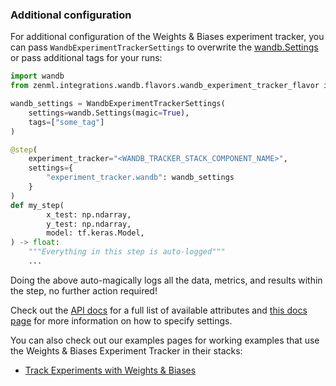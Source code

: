 ### Additional configuration

For additional configuration of the Weights & Biases experiment tracker, you can pass
`WandbExperimentTrackerSettings` to overwrite the [wandb.Settings](https://github.com/wandb/client/blob/master/wandb/sdk/wandb_settings.py#L353) or pass additional tags for your
runs:

```python
import wandb
from zenml.integrations.wandb.flavors.wandb_experiment_tracker_flavor import WandbExperimentTrackerSettings

wandb_settings = WandbExperimentTrackerSettings(
    settings=wandb.Settings(magic=True),
    tags=["some_tag"]
)

@step(
    experiment_tracker="<WANDB_TRACKER_STACK_COMPONENT_NAME>",
    settings={
        "experiment_tracker.wandb": wandb_settings
    }
)
def my_step(
        x_test: np.ndarray,
        y_test: np.ndarray,
        model: tf.keras.Model,
) -> float:
    """Everything in this step is auto-logged"""
    ...
```

Doing the above auto-magically logs all the data, metrics, and results within
the step, no further action required!

Check out the
[API docs](https://apidocs.zenml.io/latest/integration_code_docs/integrations-wandb/#zenml.integrations.wandb.flavors.wandb_experiment_tracker_flavor.WandbExperimentTrackerSettings)
for a full list of available attributes and [this docs page](../..//advanced-guide/pipelines/settings.md)
for more information on how to specify settings.

You can also check out our examples pages for working examples that use the
Weights & Biases Experiment Tracker in their stacks:

- [Track Experiments with Weights & Biases](https://github.com/zenml-io/zenml/tree/main/examples/wandb_tracking)
